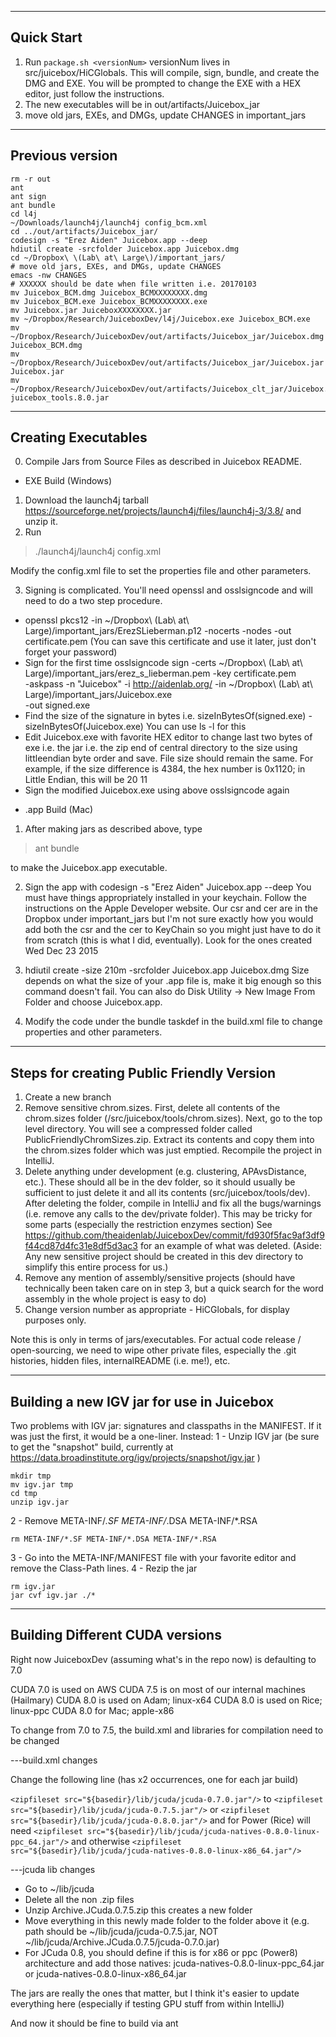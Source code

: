 --------------------
Quick Start
--------------------
1. Run `package.sh <versionNum>`
versionNum lives in src/juicebox/HiCGlobals.
This will compile, sign, bundle, and create the DMG and EXE.
You will be prompted to change the EXE with a HEX editor, just follow
the instructions.
2. The new executables will be in out/artifacts/Juicebox_jar
3. move old jars, EXEs, and DMGs, update CHANGES in important_jars

------------------
Previous version
------------------
```
rm -r out
ant
ant sign
ant bundle
cd l4j
~/Downloads/launch4j/launch4j config_bcm.xml 
cd ../out/artifacts/Juicebox_jar/
codesign -s "Erez Aiden" Juicebox.app --deep
hdiutil create -srcfolder Juicebox.app Juicebox.dmg
cd ~/Dropbox\ \(Lab\ at\ Large\)/important_jars/
# move old jars, EXEs, and DMGs, update CHANGES
emacs -nw CHANGES
# XXXXXX should be date when file written i.e. 20170103
mv Juicebox_BCM.dmg Juicebox_BCMXXXXXXXX.dmg
mv Juicebox_BCM.exe Juicebox_BCMXXXXXXXX.exe
mv Juicebox.jar JuiceboxXXXXXXXX.jar
mv ~/Dropbox/Research/JuiceboxDev/l4j/Juicebox.exe Juicebox_BCM.exe
mv ~/Dropbox/Research/JuiceboxDev/out/artifacts/Juicebox_jar/Juicebox.dmg Juicebox_BCM.dmg
mv ~/Dropbox/Research/JuiceboxDev/out/artifacts/Juicebox_jar/Juicebox.jar Juicebox.jar
mv ~/Dropbox/Research/JuiceboxDev/out/artifacts/Juicebox_clt_jar/Juicebox.jar juicebox_tools.8.0.jar
```


--------------------
Creating Executables 
--------------------

0. Compile Jars from Source Files as described in Juicebox README.

* EXE Build (Windows)

1. Download the launch4j tarball 
   <https://sourceforge.net/projects/launch4j/files/launch4j-3/3.8/> and unzip it.
2. Run 

> ./launch4j/launch4j config.xml

Modify the config.xml file to set the properties file and other parameters.

3. Signing is complicated. You'll need openssl and osslsigncode and will need to do a two step procedure.

  - openssl pkcs12 -in ~/Dropbox\ \(Lab\ at\ Large\)/important_jars/ErezSLieberman.p12 -nocerts -nodes -out certificate.pem
    (You can save this certificate and use it later, just don't forget your password)
  - Sign for the first time
     osslsigncode sign -certs ~/Dropbox\ \(Lab\ at\ Large\)/important_jars/erez_s_lieberman.pem -key certificate.pem \
     -askpass -n "Juicebox" -i http://aidenlab.org/ -in ~/Dropbox\ \(Lab\ at\ Large\)/important_jars/Juicebox.exe \
     -out signed.exe
  - Find the size of the signature in bytes i.e. sizeInBytesOf(signed.exe) - sizeInBytesOf(Juicebox.exe)
    You can use ls -l for this
  - Edit Juicebox.exe with favorite HEX editor to change last two bytes of exe i.e. the jar i.e. the zip end of 
    central directory to the size using littleendian byte order and save.  File size should remain the same.
    For example, if the size difference is 4384, the hex number is 0x1120; in Little Endian, this will be 20 11
  - Sign the modified Juicebox.exe using above osslsigncode again
   

* .app Build (Mac)

1. After making jars as described above, type 

> ant bundle

to make the Juicebox.app executable. 

2. Sign the app with codesign -s "Erez Aiden" Juicebox.app --deep
You must have things appropriately installed in your keychain.  Follow the instructions on the Apple Developer website.  Our csr and cer are in the Dropbox under important_jars but I'm not sure exactly how you would add both the csr and the cer to KeyChain so you might just have to do it from scratch (this is what I did, eventually).  Look for the ones created Wed Dec 23 2015

3. hdiutil create -size 210m -srcfolder Juicebox.app Juicebox.dmg
Size depends on what the size of your .app file is, make it big enough so this command doesn't fail.  You can also do Disk Utility -> New Image From Folder and choose Juicebox.app.

4. Modify the code under the bundle taskdef in the build.xml file to change properties and other parameters.

--------------------
Steps for creating Public Friendly Version
--------------------

1. Create a new branch
2. Remove sensitive chrom.sizes. First, delete all contents of the chrom.sizes folder (/src/juicebox/tools/chrom.sizes). Next, go to the top level directory. You will see a compressed folder called PublicFriendlyChromSizes.zip. Extract its contents and copy them into the chrom.sizes folder which was just emptied. Recompile the project in IntelliJ.
3. Delete anything under development (e.g. clustering, APAvsDistance, etc.). These should all be in the dev folder, so it should usually be sufficient to just delete it and all its contents (src/juicebox/tools/dev). After deleting the folder, compile in IntelliJ and fix all the bugs/warnings (i.e. remove any calls to the dev/private folder). This may be tricky for some parts (especially the restriction enzymes section) See https://github.com/theaidenlab/JuiceboxDev/commit/fd930f5fac9af3df9f44cd87d4fc31e8df5d3ac3 for an example of what was deleted. (Aside: Any new sensitive project should be created in this dev directory to simplify this entire process for us.)
4. Remove any mention of assembly/sensitive projects (should have technically been taken care on in step 3, but a quick search for the word assembly in the whole project is easy to do)
5. Change version number as appropriate - HiCGlobals, for display purposes only.

Note this is only in terms of jars/executables.
For actual code release / open-sourcing, we need to wipe other private files, especially the .git histories, hidden files, internalREADME (i.e. me!), etc.

--------------------
Building a new IGV jar for use in Juicebox
-------------------
Two problems with IGV jar: signatures and classpaths in the MANIFEST.  If it was just the first, it would be a one-liner.  Instead: 
1 - Unzip IGV jar (be sure to get the "snapshot" build, currently at https://data.broadinstitute.org/igv/projects/snapshot/igv.jar )
```
mkdir tmp
mv igv.jar tmp
cd tmp
unzip igv.jar
```
2 - Remove META-INF/*.SF META-INF/*.DSA META-INF/*.RSA
```
rm META-INF/*.SF META-INF/*.DSA META-INF/*.RSA
```
3 - Go into the META-INF/MANIFEST file with your favorite editor and remove the Class-Path lines.
4 - Rezip the jar
```
rm igv.jar
jar cvf igv.jar ./*
```

--------------------
Building Different CUDA versions
--------------------
​​Right now JuiceboxDev (assuming what's in the repo now) is defaulting to 7.0

CUDA 7.0 is used on AWS
CUDA 7.5 is on most of our internal machines (Hailmary)
CUDA 8.0 is used on Adam; linux-x64
CUDA 8.0 is used on Rice; linux-ppc
CUDA 8.0 for Mac; apple-x86


To change from 7.0 to 7.5, the build.xml and 
libraries for compilation need to be changed

---build.xml changes

Change the following line (has x2 occurrences, one for each jar build)

`<zipfileset src="${basedir}/lib/jcuda/jcuda-0.7.0.jar"/>`
to
`<zipfileset src="${basedir}/lib/jcuda/jcuda-0.7.5.jar"/>`
or
`<zipfileset src="${basedir}/lib/jcuda/jcuda-0.8.0.jar"/>`
and for Power (Rice) will need
`<zipfileset src="${basedir}/lib/jcuda/jcuda-natives-0.8.0-linux-ppc_64.jar"/>`
and otherwise
`<zipfileset src="${basedir}/lib/jcuda/jcuda-natives-0.8.0-linux-x86_64.jar"/>`

---jcuda lib changes

- Go to ~/lib/jcuda
- Delete all the non .zip files
- Unzip Archive.JCuda.0.7.5.zip
  this creates a new folder
- Move everything in this newly made folder to the folder above it
  (e.g. path should be ~/lib/jcuda/jcuda-0.7.5.jar, NOT ~/lib/jcuda/Archive.JCuda.0.7.5/jcuda-0.7.0.jar)
- For JCuda 0.8, you should define if this is for x86 or ppc (Power8) architecture and add those natives: jcuda-natives-0.8.0-linux-ppc_64.jar or  jcuda-natives-0.8.0-linux-x86_64.jar

The jars are really the ones that matter, but I think it's easier to update everything here (especially if testing GPU stuff from within IntelliJ)

​And now it should be fine to build via ant​

